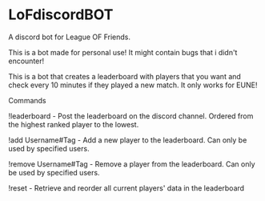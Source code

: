 # LoFdiscordBOT
A discord bot for League OF Friends.

This is a bot made for personal use! It might contain bugs that i didn't encounter!

This is a bot that creates a leaderboard with players that you want and check every 10 minutes if they played a new match.
It only works for EUNE!

Commands

!leaderboard - Post the leaderboard on the discord channel. Ordered from the highest ranked player to the lowest.

!add Username#Tag - Add a new player to the leaderboard. Can only be used by specified users.

!remove Username#Tag - Remove a player from the leaderboard. Can only be used by specified users.

!reset - Retrieve and reorder all current players' data in the leaderboard
